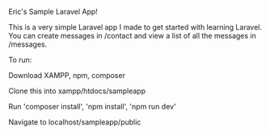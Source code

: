 Eric's Sample Laravel App!

This is a very simple Laravel app I made to get started with learning Laravel.  You can
create messages in /contact and view a list of all the messages in /messages.

To run:

Download XAMPP, npm, composer

Clone this into xampp/htdocs/sampleapp

Run 'composer install', 'npm install', 'npm run dev'

Navigate to localhost/sampleapp/public